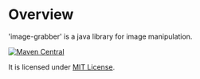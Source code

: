 # Overview
'image-grabber' is a java library for image manipulation.  

[![Maven Central](https://maven-badges.herokuapp.com/maven-central/org.riversun/image-grabber/badge.svg)](https://maven-badges.herokuapp.com/maven-central/org.riversun/image-grabber)

It is licensed under [MIT License](http://opensource.org/licenses/MIT).

